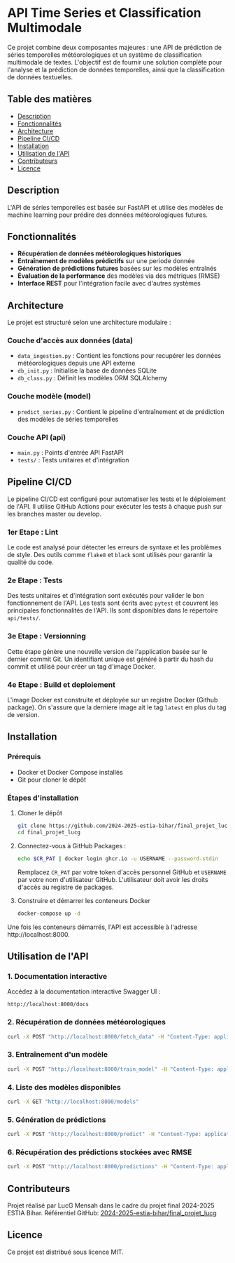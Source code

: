 # API Time Series et Classification Multimodale

Ce projet combine deux composantes majeures : une API de prédiction de séries temporelles météorologiques et un système de classification multimodale de textes. L'objectif est de fournir une solution complète pour l'analyse et la prédiction de données temporelles, ainsi que la classification de données textuelles.

## Table des matières

- [Description](#description)
- [Fonctionnalités](#fonctionnalités)
- [Architecture](#architecture)
- [Pipeline CI/CD](#pipeline-cicd)
- [Installation](#installation)
- [Utilisation de l'API](#utilisation-de-lapi)
- [Contributeurs](#contributeurs)
- [Licence](#licence)

## Description

L'API de séries temporelles est basée sur FastAPI et utilise des modèles de machine learning pour prédire des données météorologiques futures.

## Fonctionnalités

- **Récupération de données météorologiques historiques**
- **Entraînement de modèles prédictifs** sur une periode donnée
- **Génération de prédictions futures** basées sur les modèles entraînés
- **Évaluation de la performance** des modèles via des métriques (RMSE)
- **Interface REST** pour l'intégration facile avec d'autres systèmes

## Architecture

Le projet est structuré selon une architecture modulaire :

### Couche d'accès aux données (data)
- `data_ingestion.py` : Contient les fonctions pour recupérer les données météorologiques depuis une API externe
- `db_init.py` : Initialise la base de données SQLite
- `db_class.py` : Définit les modèles ORM SQLAlchemy

### Couche modèle (model)
- `predict_series.py` : Contient le pipeline d'entraînement et de prédiction des modèles de séries temporelles

### Couche API (api)
- `main.py` : Points d'entrée API FastAPI
- `tests/` : Tests unitaires et d'intégration


## Pipeline CI/CD

Le pipeline CI/CD est configuré pour automatiser les tests et le déploiement de l'API. Il utilise GitHub Actions pour exécuter les tests à chaque push sur les branches master ou develop.

### 1er Etape : Lint

Le code est analysé pour détecter les erreurs de syntaxe et les problèmes de style. Des outils comme `flake8` et `black` sont utilisés pour garantir la qualité du code.

### 2e Etape : Tests

Des tests unitaires et d'intégration sont exécutés pour valider le bon fonctionnement de l'API. Les tests sont écrits avec `pytest` et couvrent les principales fonctionnalités de l'API. Ils sont disponibles dans le répertoire `api/tests/`.

### 3e Etape : Versionning

Cette étape génère une nouvelle version de l'application basée sur le dernier commit Git. Un identifiant unique est généré à partir du hash du commit et utilisé pour créer un tag d'image Docker. 

### 4e Etape : Build et deploiement

L'image Docker est construite et déployée sur un registre Docker (Github package). On s'assure que la derniere image ait le tag `latest` en plus du tag de version.

## Installation

### Prérequis
- Docker et Docker Compose installés
- Git pour cloner le dépôt

### Étapes d'installation
1. Cloner le dépôt
   ```bash
   git clone https://github.com/2024-2025-estia-bihar/final_projet_lucg.git
   cd final_projet_lucg
   ```

2. Connectez-vous à GitHub Packages :
    ```bash
    echo $CR_PAT | docker login ghcr.io -u USERNAME --password-stdin
    ```
    Remplacez `CR_PAT` par votre token d'accès personnel GitHub et `USERNAME` par votre nom d'utilisateur GitHub. L'utilisateur doit avoir les droits d'accès au registre de packages.

3. Construire et démarrer les conteneurs Docker
   ```bash
   docker-compose up -d
   ```

Une fois les conteneurs démarrés, l'API est accessible à l'adresse http://localhost:8000.

## Utilisation de l'API

### 1. Documentation interactive
Accédez à la documentation interactive Swagger UI :
```
http://localhost:8000/docs
```

### 2. Récupération de données météorologiques
```bash
curl -X POST "http://localhost:8000/fetch_data" -H "Content-Type: application/json" -d '{"start_date": "2022-01-01", "end_date": "2024-12-31"}'
```

### 3. Entraînement d'un modèle
```bash
curl -X POST "http://localhost:8000/train_model" -H "Content-Type: application/json" -d '{"version": "1.0.0", "start_date": "2025-01-01", "end_date": "2025-01-31"}'
```

### 4. Liste des modèles disponibles
```bash
curl -X GET "http://localhost:8000/models"
```

### 5. Génération de prédictions
```bash
curl -X POST "http://localhost:8000/predict" -H "Content-Type: application/json" -d '{"model_id": 1, "start_date": "2025-01-01", "end_date": "2025-01-31"}'
```

### 6. Récupération des prédictions stockées avec RMSE
```bash
curl -X POST "http://localhost:8000/predictions" -H "Content-Type: application/json" -d '{"model_id": 1, "start_date": "2025-01-01", "end_date": "2025-01-31"}'
```

## Contributeurs

Projet réalisé par LucG Mensah dans le cadre du projet final 2024-2025 ESTIA Bihar.
Référentiel GitHub: [2024-2025-estia-bihar/final_projet_lucg](https://github.com/2024-2025-estia-bihar/final_projet_lucg)

## Licence

Ce projet est distribué sous licence MIT.
